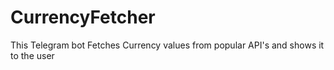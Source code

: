 # CurrencyFetcher
This Telegram bot Fetches Currency values from popular API's and shows it to the user
